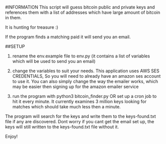 #INFORMATION
This script will guess bitcoin public and private keys and
references them with a list of addresses which have large amount of bitcoin in them.

It is hunting for treasure :)

If the program finds a matching paid it will send you an email.


##SETUP

1) rename the env.example file to env.py (it contains a list of variables which will be used to send you an email)

2) change the variables to suit your needs. This application uses AWS SES CREDENTIALS, So you will need to already have an amazon ses account to use it. You can also simply change the way the emailer works,
which may be easier then signing up for the amazon emailer service

3) run the program with python3 bitcoin_finder.py OR set up a cron job to hit it every minute. It currently examines 3 million keys looking for matches which should take much less then a minute.

The program will search for the keys and write them to the keys-found.txt file if any are discovered.
Dont worry if you cant get the email set up, the keys will still written to the keys-found.txt file without it.

Enjoy!

